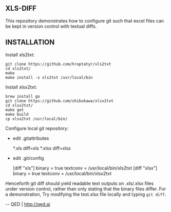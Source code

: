 XLS-DIFF
--
This repository demonstrates how to configure git such that excel files can be kept in version control with textual diffs.


INSTALLATION
--
Install xls2txt:

    git clone https://github.com/hroptatyr/xls2txt
    cd xls2txt/
    make
    make install -s xls2txt /usr/local/bin


Install xlsx2txt:

    brew install go
    git clone https://github.com/shibukawa/xlsx2txt
    cd xlsx2txt/
    make get
    make build
    cp xlsx2txt /usr/local/bin/
    

Configure local git repository:

- edit .gitattributes

    *.xls diff=xls
    *.xlsx diff=xlsx

- edit .git/config

    [diff "xls"]
        binary = true
        textconv = /usr/local/bin/xls2txt
    [diff "xlsx"]
        binary = true
        textconv = /usr/local/bin/xlsx2txt

Henceforth git diff should yield readable text outputs on .xls/.xlsx files under version control, rather than only stating that the binary files differ.  For a demonstration, Try modifying the test.xlsx file locally and typing `git diff`.

--
QED | http://qed.ai
